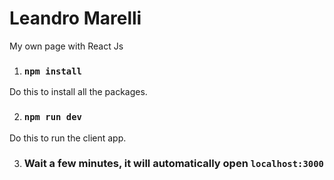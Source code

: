 # Leandro Marelli
My own page with React Js


1. ### `npm install`
  Do this to install all the packages.
  
2. ### `npm run dev`
  Do this to run the client app.
  
3. ### Wait a few minutes, it will automatically open `localhost:3000`
